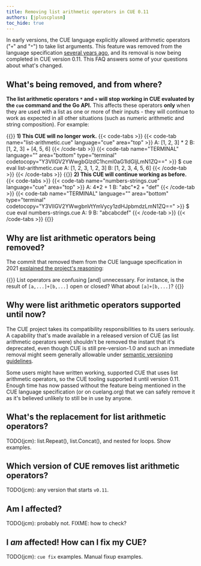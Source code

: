 ```yaml
---
title: Removing list arithmetic operators in CUE 0.11
authors: [jpluscplusm]
toc_hide: true
---
```


In early versions, the CUE language explicitly allowed arithmetic operators
("`+`" and "`*`") to take list arguments.
This feature was removed from the language specification
[several years ago](https://review.gerrithub.io/plugins/gitiles/cue-lang/cue/+/172f0060cd405f30c5873b793e44300e1a3588cb%5E%21/),
and its removal is now being completed in CUE version 0.11.
This FAQ answers some of your questions about what's changed.

## What's being removed, and from where?

**The list arithmetic operators `*`<!-- syntax* --> and `+` will stop working
in CUE evaluated by the `cue` command and the Go API.**  This affects these
operators **only** when they are used with a list as one or more of their
inputs - they will continue to work as expected in all other situations (such
as numeric arithmetic and string composition). For example:

{{<columns>}}
**1) This CUE will no longer work.**
{{< code-tabs >}}
{{< code-tab name="list-arithmetic.cue" language="cue" area="top" >}}
A: [1, 2, 3] * 2
B: [1, 2, 3] + [4, 5, 6]
{{< /code-tab >}}
{{< code-tab name="TERMINAL" language="" area="bottom" type="terminal" codetocopy="Y3VlIGV2YWwgbGlzdC1hcml0aG1ldGljLmN1ZQ==" >}}
$ cue eval list-arithmetic.cue
A: [1, 2, 3, 1, 2, 3]
B: [1, 2, 3, 4, 5, 6]
{{< /code-tab >}}
{{< /code-tabs >}}
{{<columns-separator>}}
**2) This CUE will continue working as before.**
{{< code-tabs >}}
{{< code-tab name="numbers-strings.cue" language="cue" area="top" >}}
A: 4*2 + 1
B: "abc"*2 + "def"
{{< /code-tab >}}
{{< code-tab name="TERMINAL" language="" area="bottom" type="terminal" codetocopy="Y3VlIGV2YWwgbnVtYmVycy1zdHJpbmdzLmN1ZQ==" >}}
$ cue eval numbers-strings.cue
A: 9
B: "abcabcdef"
{{< /code-tab >}}
{{< /code-tabs >}}
{{</columns>}}


## Why are list arithmetic operators being removed?

The commit that removed them from the CUE language specification in 2021
[explained the project's reasoning](https://review.gerrithub.io/plugins/gitiles/cue-lang/cue/+/172f0060cd405f30c5873b793e44300e1a3588cb%5E%21/):

{{<quote>}}
List operators are confusing [and] unnecessary.
For instance, is the result of <code>[a,...]+[b,...]</code> open or closed?
What about <code>[a]+[b,...]</code>?
{{</quote>}}

## Why were list arithmetic operators supported until now?

The CUE project takes its compatibility responsibilities to its users
seriously. A capability that's made available in a released version of CUE (as
list arithmetic operators were) shouldn't be removed the instant that it's
deprecated, even though CUE is still pre-version-1.0 and such an immediate
removal might seem generally allowable under
[semantic versioning guidelines](https://semver.org/#spec-item-5).

Some users might have written working, supported CUE that uses list arithmetic
operators, so the CUE tooling supported it until version 0.11. Enough time has
now passed without the feature being mentioned in the CUE language
specification (or on cuelang.org) that we can safely remove it as it's believed
unlikely to still be in use by anyone.

## What's the replacement for list arithmetic operators?

TODO(jcm): list.Repeat(), list.Concat(), and nested for loops. Show examples.

## Which version of CUE removes list arithmetic operators?

TODO(jcm): any version that starts `v0.11`.

## Am I affected?

TODO(jcm): probably not. FIXME: how to check?

## I *am* affected! How can I fix my CUE?

TODO(jcm): `cue fix` examples. Manual fixup examples.
